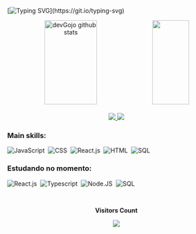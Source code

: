 [![Typing SVG](https://readme-typing-svg.herokuapp.com/?color=ffff&size=35&center=true&vCenter=true&width=1000&lines=Expansão+De+Domínio+;+Muryōkūsho&#x221e;!)](https://git.io/typing-svg) 



<div align="center">  
  <img width="49%" height="195px" src="https://github-readme-stats.vercel.app/api?username=devGojo&show_icons=true&count_private=true&hide_border=true&title_color=ffff&icon_color=ffff&text_color=c9d1d9&bg_color=0d1117" alt="devGojo github stats" /> 
  <img width="41%" height="195px" src="https://github-readme-stats.vercel.app/api/top-langs/?username=devGojo&layout=compact&hide_border=true&title_color=ffff&text_color=ffff&bg_color=0d1117" />
</div>
<br>

<div align="center"> 
<a href="https://www.instagram.com/og.virgil/" target="_blank"><img src="https://img.shields.io/badge/-Instagram-%23E4405F?style=for-the-badge&logo=instagram&logoColor=white"</a>
<a href = "carticry0777@gmail.com"> <img src="https://img.shields.io/badge/-Gmail-%23333?style=for-the-badge&logo=gmail&logoColor=white" target="_blank"></a>

 </div>
 
 ### Main skills:
![JavaScript](https://img.shields.io/badge/-JavaScript-0D1117?style=for-the-badge&logo=javascript&labelColor=0D1117)&nbsp;
![CSS](https://img.shields.io/badge/-CSS-0D1117?style=for-the-badge&logo=CSS3&logoColor=1572B6&labelColor=0D1117)&nbsp;
![React.js](https://img.shields.io/badge/-React.js-0D1117?style=for-the-badge&logo=react&labelColor=0D1117)&nbsp;
![HTML](https://img.shields.io/badge/HTML5-0D1117?style=for-the-badge&logo=html5&labelColor=0D1117)&nbsp;
![SQL](https://img.shields.io/badge/MySQL-0D1117?style=for-the-badge&logo=mysql&labelColor=0D1117&textColor=0D1117)&nbsp;



### Estudando no momento:
![React.js](https://img.shields.io/badge/-React.js-0D1117?style=for-the-badge&logo=react&labelColor=0D1117)&nbsp;
![Typescript](https://img.shields.io/badge/-JavaScript-0D1117?style=for-the-badge&logo=javascript&labelColor=0D1117&textColor=0D1117)&nbsp;
![Node.JS](https://img.shields.io/badge/-Node.JS-0D1117?style=for-the-badge&logo=node.js&labelColor=0D1117&textColor=0D1117)&nbsp;
![SQL](https://img.shields.io/badge/MySQL-0D1117?style=for-the-badge&logo=mysql&labelColor=0D1117&textColor=0D1117)&nbsp;

<div align="center">
<br><p align="centre"><b>Visitors Count</b></p>  
<p align="center"><img align="center" src="https://profile-counter.glitch.me/{devGojo}/count.svg" /></p> 
<br>
</div>
